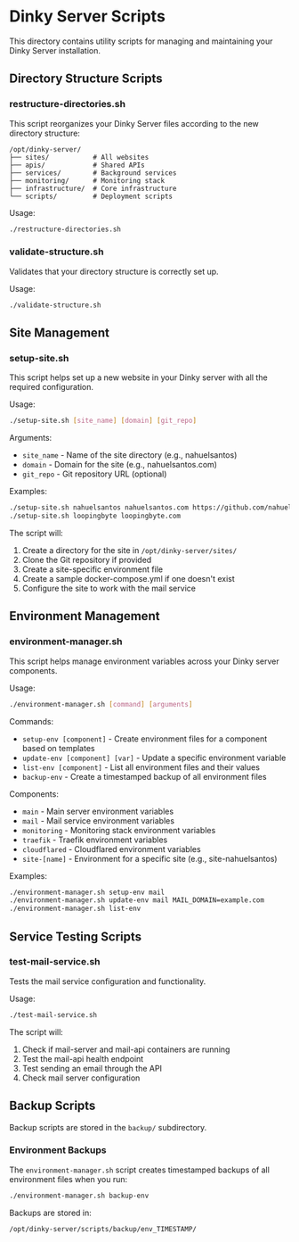 # Dinky Server Scripts

This directory contains utility scripts for managing and maintaining your Dinky Server installation.

## Directory Structure Scripts

### restructure-directories.sh

This script reorganizes your Dinky Server files according to the new directory structure:

```
/opt/dinky-server/
├── sites/           # All websites
├── apis/            # Shared APIs
├── services/        # Background services
├── monitoring/      # Monitoring stack
├── infrastructure/  # Core infrastructure
└── scripts/         # Deployment scripts
```

Usage:
```bash
./restructure-directories.sh
```

### validate-structure.sh

Validates that your directory structure is correctly set up.

Usage:
```bash
./validate-structure.sh
```

## Site Management

### setup-site.sh

This script helps set up a new website in your Dinky server with all the required configuration.

Usage:
```bash
./setup-site.sh [site_name] [domain] [git_repo]
```

Arguments:
- `site_name` - Name of the site directory (e.g., nahuelsantos)
- `domain` - Domain for the site (e.g., nahuelsantos.com)
- `git_repo` - Git repository URL (optional)

Examples:
```bash
./setup-site.sh nahuelsantos nahuelsantos.com https://github.com/nahuelsantos/nahuelsantos-website.git
./setup-site.sh loopingbyte loopingbyte.com
```

The script will:
1. Create a directory for the site in `/opt/dinky-server/sites/`
2. Clone the Git repository if provided
3. Create a site-specific environment file
4. Create a sample docker-compose.yml if one doesn't exist
5. Configure the site to work with the mail service

## Environment Management

### environment-manager.sh

This script helps manage environment variables across your Dinky server components.

Usage:
```bash
./environment-manager.sh [command] [arguments]
```

Commands:
- `setup-env [component]` - Create environment files for a component based on templates
- `update-env [component] [var]` - Update a specific environment variable
- `list-env [component]` - List all environment files and their values
- `backup-env` - Create a timestamped backup of all environment files

Components:
- `main` - Main server environment variables
- `mail` - Mail service environment variables
- `monitoring` - Monitoring stack environment variables
- `traefik` - Traefik environment variables
- `cloudflared` - Cloudflared environment variables
- `site-[name]` - Environment for a specific site (e.g., site-nahuelsantos)

Examples:
```bash
./environment-manager.sh setup-env mail
./environment-manager.sh update-env mail MAIL_DOMAIN=example.com
./environment-manager.sh list-env
```

## Service Testing Scripts

### test-mail-service.sh

Tests the mail service configuration and functionality.

Usage:
```bash
./test-mail-service.sh
```

The script will:
1. Check if mail-server and mail-api containers are running
2. Test the mail-api health endpoint
3. Test sending an email through the API
4. Check mail server configuration

## Backup Scripts

Backup scripts are stored in the `backup/` subdirectory.

### Environment Backups

The `environment-manager.sh` script creates timestamped backups of all environment files when you run:

```bash
./environment-manager.sh backup-env
```

Backups are stored in:
```
/opt/dinky-server/scripts/backup/env_TIMESTAMP/
``` 